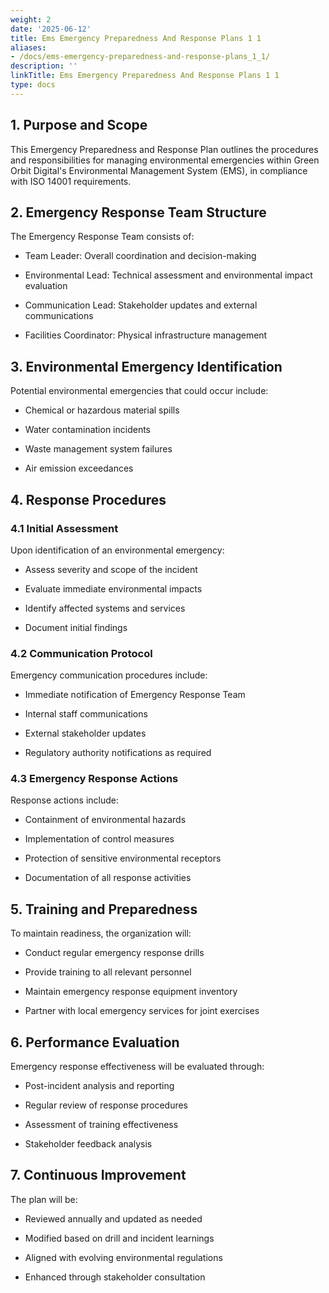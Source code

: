 ```yaml
---
weight: 2
date: '2025-06-12'
title: Ems Emergency Preparedness And Response Plans 1 1
aliases:
- /docs/ems-emergency-preparedness-and-response-plans_1_1/
description: ''
linkTitle: Ems Emergency Preparedness And Response Plans 1 1
type: docs
---
```


<!-- Unsupported block type: table_of_contents -->

## 1. Purpose and Scope

This Emergency Preparedness and Response Plan outlines the procedures and responsibilities for managing environmental emergencies within Green Orbit Digital's Environmental Management System (EMS), in compliance with ISO 14001 requirements.

## 2. Emergency Response Team Structure

The Emergency Response Team consists of:

- Team Leader: Overall coordination and decision-making

- Environmental Lead: Technical assessment and environmental impact evaluation

- Communication Lead: Stakeholder updates and external communications

- Facilities Coordinator: Physical infrastructure management

## 3. Environmental Emergency Identification

Potential environmental emergencies that could occur include:

- Chemical or hazardous material spills

- Water contamination incidents

- Waste management system failures

- Air emission exceedances

## 4. Response Procedures

### 4.1 Initial Assessment

Upon identification of an environmental emergency:

- Assess severity and scope of the incident

- Evaluate immediate environmental impacts

- Identify affected systems and services

- Document initial findings

### 4.2 Communication Protocol

Emergency communication procedures include:

- Immediate notification of Emergency Response Team

- Internal staff communications

- External stakeholder updates

- Regulatory authority notifications as required

### 4.3 Emergency Response Actions

Response actions include:

- Containment of environmental hazards

- Implementation of control measures

- Protection of sensitive environmental receptors

- Documentation of all response activities

## 5. Training and Preparedness

To maintain readiness, the organization will:

- Conduct regular emergency response drills

- Provide training to all relevant personnel

- Maintain emergency response equipment inventory

- Partner with local emergency services for joint exercises

## 6. Performance Evaluation

Emergency response effectiveness will be evaluated through:

- Post-incident analysis and reporting

- Regular review of response procedures

- Assessment of training effectiveness

- Stakeholder feedback analysis

## 7. Continuous Improvement

The plan will be:

- Reviewed annually and updated as needed

- Modified based on drill and incident learnings

- Aligned with evolving environmental regulations

- Enhanced through stakeholder consultation